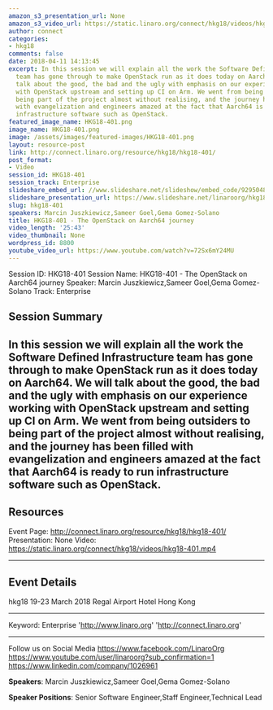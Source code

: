 ```yaml
---
amazon_s3_presentation_url: None
amazon_s3_video_url: https://static.linaro.org/connect/hkg18/videos/hkg18-401.mp4
author: connect
categories:
- hkg18
comments: false
date: 2018-04-11 14:13:45
excerpt: In this session we will explain all the work the Software Defined Infrastructure
  team has gone through to make OpenStack run as it does today on Aarch64. We will
  talk about the good, the bad and the ugly with emphasis on our experience working
  with OpenStack upstream and setting up CI on Arm. We went from being outsiders to
  being part of the project almost without realising, and the journey has been filled
  with evangelization and engineers amazed at the fact that Aarch64 is ready to run
  infrastructure software such as OpenStack.
featured_image_name: HKG18-401.png
image_name: HKG18-401.png
image: /assets/images/featured-images/HKG18-401.png
layout: resource-post
link: http://connect.linaro.org/resource/hkg18/hkg18-401/
post_format:
- Video
session_id: HKG18-401
session_track: Enterprise
slideshare_embed_url: //www.slideshare.net/slideshow/embed_code/92950483
slideshare_presentation_url: https://www.slideshare.net/linaroorg/hkg18-401-open-stack-on-aarch64-journey
slug: hkg18-401
speakers: Marcin Juszkiewicz,Sameer Goel,Gema Gomez-Solano
title: HKG18-401 - The OpenStack on Aarch64 journey
video_length: '25:43'
video_thumbnail: None
wordpress_id: 8800
youtube_video_url: https://www.youtube.com/watch?v=72Sx6mY24MU
---
```


Session ID: HKG18-401
Session Name: HKG18-401 - The OpenStack on Aarch64 journey
Speaker: Marcin Juszkiewicz,Sameer Goel,Gema Gomez-Solano
Track: Enterprise

## Session Summary

## In this session we will explain all the work the Software Defined Infrastructure team has gone through to make OpenStack run as it does today on Aarch64. We will talk about the good, the bad and the ugly with emphasis on our experience working with OpenStack upstream and setting up CI on Arm. We went from being outsiders to being part of the project almost without realising, and the journey has been filled with evangelization and engineers amazed at the fact that Aarch64 is ready to run infrastructure software such as OpenStack.

## Resources

Event Page: http://connect.linaro.org/resource/hkg18/hkg18-401/
Presentation: None
Video: https://static.linaro.org/connect/hkg18/videos/hkg18-401.mp4

---

## Event Details

hkg18
19-23 March 2018
Regal Airport Hotel Hong Kong

---

Keyword: Enterprise
'http://www.linaro.org'
'http://connect.linaro.org'

---

Follow us on Social Media
https://www.facebook.com/LinaroOrg
https://www.youtube.com/user/linaroorg?sub_confirmation=1
https://www.linkedin.com/company/1026961

**Speakers**: Marcin Juszkiewicz,Sameer Goel,Gema Gomez-Solano

**Speaker Positions**: Senior Software Engineer,Staff Engineer,Technical Lead